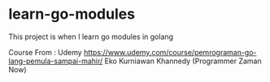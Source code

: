 # learn-go-modules
This project is when I learn go modules in golang

Course From : Udemy
https://www.udemy.com/course/pemrograman-go-lang-pemula-sampai-mahir/
Eko Kurniawan Khannedy (Programmer Zaman Now)